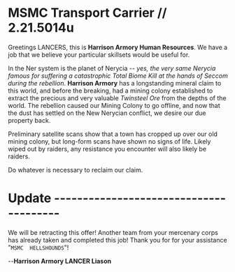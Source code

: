 # MSMC Transport Carrier // 2.21.5014u
Greetings LANCERS, this is **Harrison Armory Human Resources**. We have a job that we believe your particular skillsets would be useful for.

In the Ner system is the planet of Nerycia -- *yes, the very same Nerycia famous for suffering a catastrophic Total Biome Kill at the hands of Seccom during the rebellion*. **Harrison Armory** has a longstanding mineral claim to this world, and before the breaking, had a mining colony established to extract the precious and very valuable *Twinsteel Ore* from the depths of the world. The rebellion caused our Mining Colony to go offline, and now that the dust has settled on the New Nerycian conflict, we desire our due property back. 

Preliminary satellite scans show that a town has cropped up over our old mining colony, but long-form scans have shown no signs of life. Likely wiped out by raiders, any resistance you encounter will also likely be raiders. 

Do whatever is necessary to reclaim our claim.

# Update ---------------------------------------

We will be retracting this offer! Another team from your mercenary corps has already taken and completed this job! Thank you for for your assistance "`MSMC  HELLSHOUNDS`"!

--**Harrison Armory LANCER Liason**
